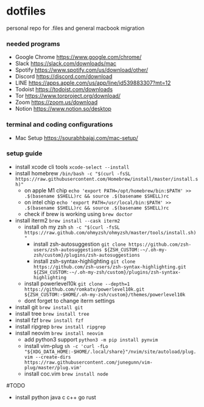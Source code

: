 # dotfiles
personal repo for .files and general macbook migration

### needed programs
- Google Chrome https://www.google.com/chrome/
- Slack https://slack.com/downloads/mac
- Spotify https://www.spotify.com/us/download/other/
- Discord https://discord.com/download
- LINE https://apps.apple.com/us/app/line/id539883307?mt=12
- Todoist https://todoist.com/downloads
- Tor https://www.torproject.org/download/
- Zoom https://zoom.us/download
- Notion https://www.notion.so/desktop

### terminal and coding configurations
- Mac Setup https://sourabhbajaj.com/mac-setup/

### setup guide
- install xcode cli tools `xcode-select --install`
- install homebrew `/bin/bash -c "$(curl -fsSL https://raw.githubusercontent.com/Homebrew/install/master/install.sh)"`
  - on apple M1 chip `echo 'export PATH=/opt/homebrew/bin:$PATH' >> .$(basename $SHELL)rc && source .$(basename $SHELL)rc`
  - on intel chip `echo 'export PATH=/usr/local/bin:$PATH' >> .$(basename $SHELL)rc && source .$(basename $SHELL)rc`
  - check if brew is working using `brew doctor`
- install iterm2 `brew install --cask iterm2`
  - install oh my zsh `sh -c "$(curl -fsSL https://raw.github.com/ohmyzsh/ohmyzsh/master/tools/install.sh)"`
    - install zsh-autosuggestion `git clone https://github.com/zsh-users/zsh-autosuggestions ${ZSH_CUSTOM:-~/.oh-my-zsh/custom}/plugins/zsh-autosuggestions`
    - install zsh-syntax-highlighting `git clone https://github.com/zsh-users/zsh-syntax-highlighting.git ${ZSH_CUSTOM:-~/.oh-my-zsh/custom}/plugins/zsh-syntax-highlighting`
  - install powerlevel10k `git clone --depth=1 https://github.com/romkatv/powerlevel10k.git ${ZSH_CUSTOM:-$HOME/.oh-my-zsh/custom}/themes/powerlevel10k`
  - dont forget to change iterm settings
- install git `brew install git`
- install tree `brew install tree`
- install fzf `brew install fzf`
- install ripgrep `brew install ripgrep`
- install neovim `brew install neovim`
  - add python3 support `python3 -m pip install pynvim`
  - install vim-plug `sh -c 'curl -fLo "${XDG_DATA_HOME:-$HOME/.local/share}"/nvim/site/autoload/plug.vim --create-dirs https://raw.githubusercontent.com/junegunn/vim-plug/master/plug.vim'`
  - install coc.vim `brew install node`

#TODO
- install python java c c++ go rust
